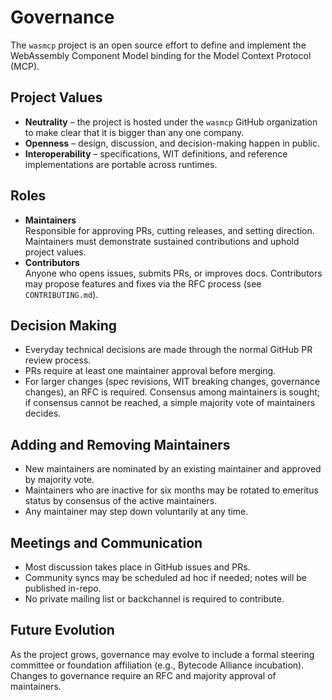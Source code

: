 # Governance

The `wasmcp` project is an open source effort to define and implement the
WebAssembly Component Model binding for the Model Context Protocol (MCP).

## Project Values
- **Neutrality** – the project is hosted under the `wasmcp` GitHub organization
  to make clear that it is bigger than any one company.
- **Openness** – design, discussion, and decision-making happen in public.
- **Interoperability** – specifications, WIT definitions, and reference
  implementations are portable across runtimes.

## Roles
- **Maintainers**  
  Responsible for approving PRs, cutting releases, and setting direction.
  Maintainers must demonstrate sustained contributions and uphold project values.
- **Contributors**  
  Anyone who opens issues, submits PRs, or improves docs. Contributors may
  propose features and fixes via the RFC process (see `CONTRIBUTING.md`).

## Decision Making
- Everyday technical decisions are made through the normal GitHub PR review
  process.  
- PRs require at least one maintainer approval before merging.  
- For larger changes (spec revisions, WIT breaking changes, governance changes),
  an RFC is required. Consensus among maintainers is sought; if consensus cannot
  be reached, a simple majority vote of maintainers decides.

## Adding and Removing Maintainers
- New maintainers are nominated by an existing maintainer and approved by
  majority vote.  
- Maintainers who are inactive for six months may be rotated to emeritus status
  by consensus of the active maintainers.  
- Any maintainer may step down voluntarily at any time.

## Meetings and Communication
- Most discussion takes place in GitHub issues and PRs.  
- Community syncs may be scheduled ad hoc if needed; notes will be published
  in-repo.  
- No private mailing list or backchannel is required to contribute.

## Future Evolution
As the project grows, governance may evolve to include a formal steering
committee or foundation affiliation (e.g., Bytecode Alliance incubation).
Changes to governance require an RFC and majority approval of maintainers.
